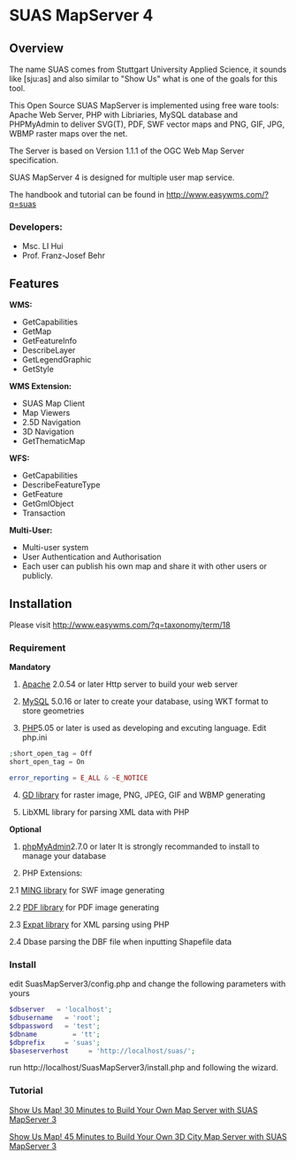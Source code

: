 # SUAS MapServer 4

## Overview

The name SUAS comes from Stuttgart University Applied Science, it sounds like [sju:as] and also similar to "Show Us" what is one of the goals for this tool.

This Open Source SUAS MapServer is implemented using free ware tools: Apache Web Server, PHP with Libriaries, MySQL database and PHPMyAdmin to deliver SVG(T), PDF, SWF vector maps and PNG, GIF, JPG, WBMP raster maps over the net.

The Server is based on Version 1.1.1 of the OGC Web Map Server specification.

SUAS MapServer 4 is designed for multiple user map service.

The handbook and tutorial can be found in http://www.easywms.com/?q=suas


### Developers: 

* Msc. LI Hui
* Prof. Franz-Josef Behr

## Features

**WMS:**
* GetCapabilities
* GetMap
* GetFeatureInfo
* DescribeLayer
* GetLegendGraphic
* GetStyle

**WMS Extension:**
* SUAS Map Client
* Map Viewers
* 2.5D Navigation
* 3D Navigation
* GetThematicMap

**WFS:**
* GetCapabilities
* DescribeFeatureType
* GetFeature
* GetGmlObject
* Transaction

**Multi-User:**
* Multi-user system
* User Authentication and Authorisation
* Each user can publish his own map and share it with other users or publicly.


## Installation

Please visit http://www.easywms.com/?q=taxonomy/term/18


### Requirement

**Mandatory**

1. [Apache][Apache] 2.0.54 or later
Http server to build your web server

2. [MySQL][MySQL] 5.0.16 or later
to create your database, using WKT format to store geometries

3. [PHP][PHP]5.05 or later
is used as developing and excuting language. Edit php.ini
```php
;short_open_tag = Off
short_open_tag = On
```

```php
error_reporting = E_ALL & ~E_NOTICE
```


4. [GD library][GD_library]
for raster image, PNG, JPEG, GIF and WBMP generating

5. LibXML library
for parsing XML data with PHP

[Apache]:http://www.apache.org/

[MySQL]:http://www.mysql.com/

[PHP]:http://www.php.net/

[GD_library]:http://www.boutell.com/gd/


**Optional**

1. [phpMyAdmin][phpMyAdmin]2.7.0 or later
It is strongly recommanded to install to manage your database

2. PHP Extensions:
 
2.1 [MING library][MING_library]
for SWF image generating

2.2 [PDF library][PDF_library]
for PDF image generating

2.3 [Expat library][Expat_library]
for XML parsing using PHP

2.4 Dbase
parsing the DBF file when inputting Shapefile data

[phpMyAdmin]:http://www.phpmyadmin.net/

[MING_library]:http://ming.sourceforge.net/

[PDF_library]:http://www.pdflib.com/

[Expat_library]:http://www.jclark.com/xml/expat.html


### Install

edit SuasMapServer3/config.php and change the following parameters with yours

```php
$dbserver 	= 'localhost';
$dbusername   = 'root';
$dbpassword   = 'test';
$dbname     	= 'tt';
$dbprefix     = 'suas';
$baseserverhost 	= 'http://localhost/suas/';
```


run http://localhost/SuasMapServer3/install.php and following the wizard.



### Tutorial

[Show Us Map! 30 Minutes to Build Your Own Map Server with SUAS MapServer 3][Tutorial_1]

[Show Us Map! 45 Minutes to Build Your Own 3D City Map Server with SUAS MapServer 3][Tutorial_2]


[Tutorial_1]:http://www.easywms.com/?q=show-us-map-30-minutes-build-your-own-map-server-suas-mapserver3

[Tutorial_2]:http://www.easywms.com/?q=show-us-map-45-minutes-build-your-own-3d-city-map-server-suas-mapserver3


